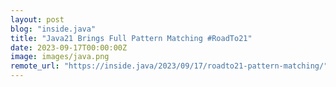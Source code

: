 ```yaml
---
layout: post
blog: "inside.java"
title: "Java21 Brings Full Pattern Matching #RoadTo21"
date: 2023-09-17T00:00:00Z
image: images/java.png
remote_url: "https://inside.java/2023/09/17/roadto21-pattern-matching/"
---
```

